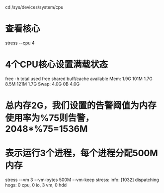 cd /sys/devices/system/cpu
# 查看核心
stress --cpu 4
# 4个CPU核心设置满载状态


free -h
              total        used        free      shared  buff/cache   available
Mem:           1.9G        101M        1.7G        8.5M        121M        1.7G
Swap:          4.0G          0B        4.0G
# 总内存2G，我们设置的告警阈值为内存使用率为%75则告警，2048*%75=1536M
# 表示运行3个进程，每个进程分配500M内存
stress --vm 3 --vm-bytes 500M --vm-keep
stress: info: [1032] dispatching hogs: 0 cpu, 0 io, 3 vm, 0 hdd
